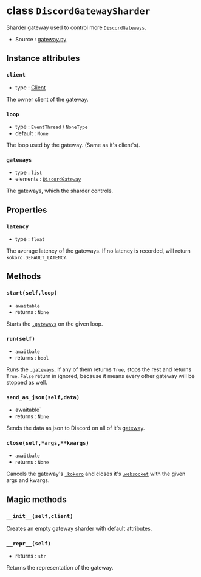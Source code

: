 # class `DiscordGatewaySharder`

Sharder gateway used to control more [`DiscordGateways`](DiscordGateway.md).

- Source : [gateway.py](https://github.com/HuyaneMatsu/hata/blob/master/hata/discord/gateway.py)

## Instance attributes

### `client`

- type : [Client](Client.md)

The owner client of the gateway.

### `loop`

- type : `EventThread` / `NoneType`
- default : `None`

The loop used by the gateway. (Same as it's client's).

### `gateways`

- type : `list`
- elements : [`DiscordGateway`](DiscordGateway.md)

The gateways, which the sharder controls.

## Properties

### `latency`

- type : `float`

The average latency of the gateways. If no latency is recorded, will return
`kokoro.DEFAULT_LATENCY`.

## Methods

### `start(self,loop)`

- `awaitable`
- returns : `None`

Starts the [`.gateways`](#gateways) on the given loop.

### `run(self)`

- `awaitbale`
- returns : `bool`

Runs the [`.gateways`](#gateways). If any of them returns `True`, stops the
rest and returns `True`. `False` return in ignored, because it means every
other gateway will be stopped as well.

### `send_as_json(self,data)`

- awaitable`
- returns : `None`

Sends the data as json to Discord on all of it's [gateway](#gateways).

### `close(self,*args,**kwargs)`

- `awaitbale`
- returns : `None`

Cancels the gateway's [`.kokoro`](#kokoro) and closes it's [.`websocket`](#websocket)
with the given args and kwargs.

## Magic methods

### `__init__(self,client)`

Creates an empty gateway sharder with default attributes.

### `__repr__(self)`

- returns : `str`

Returns the representation of the gateway.
